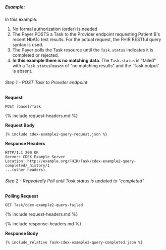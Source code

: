 
##### Example:

In this example:

1. No formal authorization (order) is needed
1. The Payer POSTS a Task to the Provider endpoint requesting Patient B's recent HbA1c test results.  For the actual request, the FHIR RESTful query syntax is used.
1. The Payer polls the Task resource until the `Task.status` indicates it is completed or rejected.
1. **In this example there is no matching data**. The `Task.status` is "failed" with a `Task.statusReason` of "no matching results" and the 'Task.output' is absent.

###### Step 1 - POST Task to Provider endpoint

**Request**
~~~
POST [base]/Task
~~~

{% include request-headers.md %}

**Request Body**

~~~
{% include cdex-example2-query-request.json %}
~~~

**Response Headers**

~~~
HTTP/1.1 200 OK
Server: CDEX Example Server
Location: http://example.org/FHIR/Task/cdex-example2-query-completed/_history/1
...(other headers)
~~~

###### Step 2 - Repeatedly Poll until Task.status is updated to "completed"

**Polling Request**
~~~
GET Task/cdex-example2-query-failed
~~~

{% include request-headers.md %}

{% include response-headers.md %}

**Response Body**

~~~
{% include_relative Task-cdex-example2-query-completed.json %}
~~~
